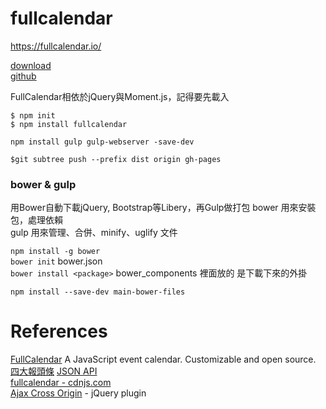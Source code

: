 # fullcalendar

https://fullcalendar.io/  

[download](https://fullcalendar.io/download)  
[github](https://github.com/fullcalendar/fullcalendar)  

FullCalendar相依於jQuery與Moment.js，記得要先載入 

`$ npm init`    
`$ npm install fullcalendar`  

`npm install gulp gulp-webserver -save-dev` 

`$git subtree push --prefix dist origin gh-pages`  

### bower & gulp 

用Bower自動下載jQuery, Bootstrap等Libery，再Gulp做打包
bower 用來安裝包，處理依賴    
gulp 用來管理、合併、minify、uglify 文件   

`npm install -g bower`  
`bower init` bower.json  
`bower install <package>`  bower_components 裡面放的 是下載下來的外掛

`npm install --save-dev main-bower-files`  

# References

[FullCalendar](https://fullcalendar.io/) A JavaScript event calendar. Customizable and open source.  
[四大報頭條](http://oldpaper.g0v.ronny.tw/) [JSON API](http://oldpaper.g0v.ronny.tw/index/json)  
[fullcalendar - cdnjs.com](https://cdnjs.com/libraries/fullcalendar)  
[Ajax Cross Origin](http://www.ajax-cross-origin.com/) - jQuery plugin  